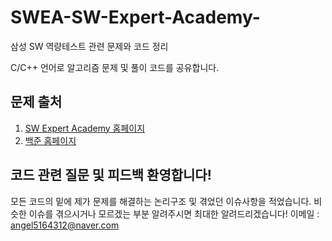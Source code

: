 # SWEA-SW-Expert-Academy-
삼성 SW 역량테스트 관련 문제와 코드 정리

C/C++ 언어로 알고리즘 문제 및 풀이 코드를 공유합니다. 

## 문제 출처
1. [SW Expert Academy 홈페이지](https://www.swexpertacademy.com/main/main.do)
2. [백준 홈페이지](https://www.acmicpc.net)

## 코드 관련 질문 및 피드백 환영합니다!
모든 코드의 밑에 제가 문제를 해결하는 논리구조 및 겪었던 이슈사항을 적었습니다.
비슷한 이슈를 겪으시거나 모르겠는 부분 알려주시면 최대한 알려드리겠습니다!
이메일 : angel5164312@naver.com
